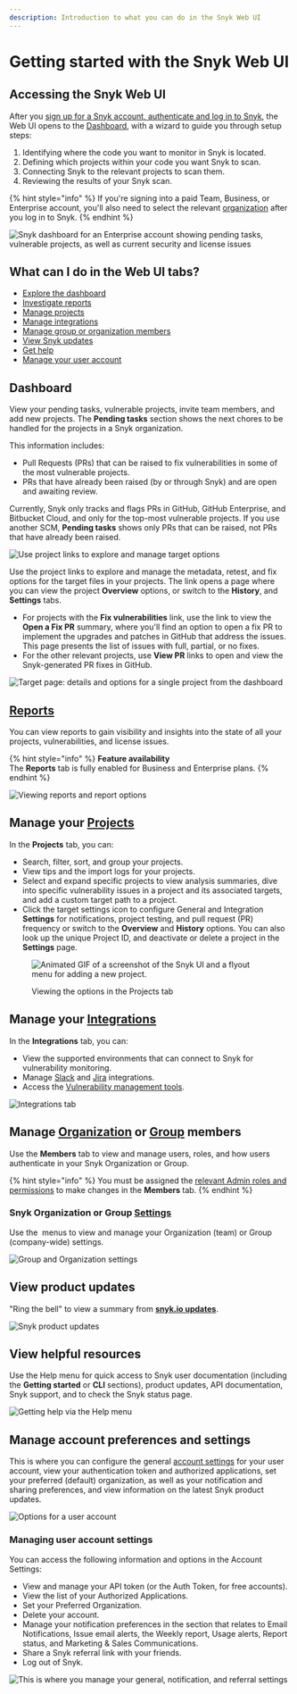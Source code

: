 ```yaml
---
description: Introduction to what you can do in the Snyk Web UI
---
```


# Getting started with the Snyk Web UI

## Accessing the Snyk Web UI

After you [sign up for a Snyk account, authenticate and log in to Snyk](../getting-started/), the Web UI opens to the [Dashboard](getting-started-with-the-snyk-web-ui.md#dashboard), with a wizard to guide you through setup steps:

1. Identifying where the code you want to monitor in Snyk is located.
2. Defining which projects within your code you want Snyk to scan.
3. Connecting Snyk to the relevant projects to scan them.
4. Reviewing the results of your Snyk scan.

{% hint style="info" %}
If you're signing into a paid Team, Business, or Enterprise account, you'll also need to select the relevant [organization](broken-reference) after you log in to Snyk.
{% endhint %}

![Snyk dashboard for an Enterprise account showing pending tasks, vulnerable projects, as well as current security and license issues](../.gitbook/assets/web\_ui-landing\_02oct2022.png)

## What can I do in the Web UI tabs?

* [Explore the dashboard](getting-started-with-the-snyk-web-ui.md#dashboard)
* [Investigate reports](getting-started-with-the-snyk-web-ui.md#reports)
* [Manage projects](getting-started-with-the-snyk-web-ui.md#manage-your-projects)
* [Manage integrations](getting-started-with-the-snyk-web-ui.md#manage-your-integrations)
* [Manage group or organization members](getting-started-with-the-snyk-web-ui.md#manage-organization-or-group-members)
* [View Snyk updates](getting-started-with-the-snyk-web-ui.md#view-product-updates)
* [Get help](getting-started-with-the-snyk-web-ui.md#view-helpful-resources)
* [Manage your user account](getting-started-with-the-snyk-web-ui.md#manage-account-preferences-and-settings)

## Dashboard

View your pending tasks, vulnerable projects, invite team members, and add new projects. The **Pending tasks** section shows the next chores to be handled for the projects in a Snyk organization.

This information includes:

* Pull Requests (PRs) that can be raised to fix vulnerabilities in some of the most vulnerable projects.
* PRs that have already been raised (by or through Snyk) and are open and awaiting review.

Currently, Snyk only tracks and flags PRs in GitHub, GitHub Enterprise, and Bitbucket Cloud, and only for the top-most vulnerable projects. If you use another SCM, **Pending tasks** shows only PRs that can be raised, not PRs that have already been raised.

![Use project links to explore and manage target options](<../.gitbook/assets/image (109).png>)

Use the project links to explore and manage the metadata, retest, and fix options for the target files in your projects. The link opens a page where you can view the project **Overview** options, or switch to the **History**, and **Settings** tabs.

* For projects with the **Fix vulnerabilities** link, use the link to view the **Open a Fix PR** summary, where you'll find an option to open a fix PR to implement the upgrades and patches in GitHub that address the issues.\
  This page presents the list of issues with full, partial, or no fixes.
* For the other relevant projects, use **View PR** links to open and view the Snyk-generated PR fixes in GitHub.

![Target page: details and options for a single project from the dashboard](<../.gitbook/assets/dockerfile\_fix\_vulnerabilities (1) (1) (1) (1) (1) (1) (1) (1) (1) (1) (1) (1) (1) (1) (1) (1) (1) (1) (1) (1) (1).gif>)

## [**Reports**](https://docs.snyk.io/features/reports)

You can view reports to gain visibility and insights into the state of all your projects, vulnerabilities, and license issues.

{% hint style="info" %}
**Feature availability**\
The **Reports** tab is fully enabled for Business and Enterprise plans.
{% endhint %}

![Viewing reports and report options](../.gitbook/assets/reports.gif)

## **Manage your** [**Projects**](https://docs.snyk.io/getting-started/introduction-to-snyk-projects#projects)

In the **Projects** tab, you can:

* Search, filter, sort, and group your projects.
* View tips and the import logs for your projects.
* Select and expand specific projects to view analysis summaries, dive into specific vulnerability issues in a project and its associated targets, and add a custom target path to a project.
* Click the target settings icon to configure General and Integration **Settings** for notifications, project testing, and pull request (PR) frequency or switch to the **Overview** and **History** options. You can also look up the unique Project ID, and deactivate or delete a project in the **Settings** page.

<figure><img src="../.gitbook/assets/Project listing add projects.gif" alt="Animated GIF of a screenshot of the Snyk UI and a flyout menu for adding a new project."><figcaption><p>Viewing the options in the Projects tab</p></figcaption></figure>

## **Manage your** [**Integrations**](https://docs.snyk.io/integrations)

In the **Integrations** tab, you can:

* View the supported environments that can connect to Snyk for vulnerability monitoring.
* Manage [Slack](https://docs.snyk.io/integrations/notifications-ticketing-system-integrations/slack-integration) and [Jira](https://docs.snyk.io/integrations/notifications-ticketing-system-integrations/jira) integrations.
* Access the [Vulnerability management tools](https://docs.snyk.io/integrations/vulnerability-management-tools).

![Integrations tab](<../.gitbook/assets/image (157) (1) (1) (1) (1) (1) (1) (1) (1) (1) (1).png>)

## Manage [Organization](https://docs.snyk.io/features/user-and-group-management/managing-users-and-permissions/manage-users-in-your-organizations) or [Group](https://docs.snyk.io/features/user-and-group-management/managing-users-and-permissions/manage-users-in-your-organizations-1) members

Use the **Members** tab to view and manage users, roles, and how users authenticate in your Snyk Organization or Group.

{% hint style="info" %}
You must be assigned the [relevant Admin roles and permissions](https://docs.snyk.io/features/user-and-group-management/managing-users-and-permissions/managing-permissions) to make changes in the **Members** tab.
{% endhint %}

### Snyk Organization or Group [Settings](https://docs.snyk.io/introducing-snyk/snyks-core-concepts/snyk-settings)

Use the <img src="../.gitbook/assets/cog_icon.png" alt="" data-size="line"> menus to view and manage your Organization (team) or Group (company-wide) settings.

![Group and Organization settings](<../.gitbook/assets/image (145) (1) (1) (1) (1) (1) (1).png>)

## View product updates

"Ring the bell" to view a summary from [**snyk.io updates**](https://updates.snyk.io/).

![Snyk product updates](<../.gitbook/assets/image (20) (2) (1).png>)

## View helpful resources

Use the Help menu for quick access to Snyk user documentation (including the **Getting started** or **CLI** sections), product updates, API documentation, Snyk support, and to check the Snyk status page.

![Getting help via the Help menu](<../.gitbook/assets/image (223).png>)

## Manage account preferences and settings

This is where you can configure the general [account settings](https://app.snyk.io/account) for your user account, view your authentication token and authorized applications, set your preferred (default) organization, as well as your notification and sharing preferences, and view information on the latest Snyk product updates.

![Options for a user account](<../.gitbook/assets/image (120) (1) (1) (1) (1) (1) (1) (1) (1) (1) (1).png>)

### Managing user **account settings**

You can access the following information and options in the Account Settings:

* View and manage your API token (or the Auth Token, for free accounts).
* View the list of your Authorized Applications.
* Set your Preferred Organization.
* Delete your account.
* Manage your notification preferences in the section that relates to Email Notifications, Issue email alerts, the Weekly report, Usage alerts, Report status, and Marketing & Sales Communications.
* Share a Snyk referral link with your friends.
* Log out of Snyk.

![This is where you manage your general, notification, and referral settings](../.gitbook/assets/user-account\_settings.gif)
